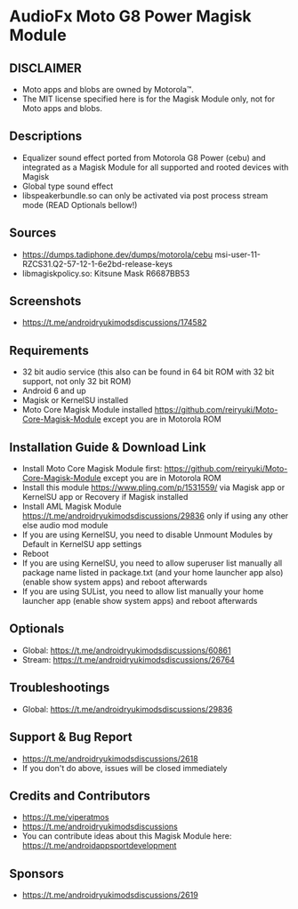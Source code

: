 # AudioFx Moto G8 Power Magisk Module

## DISCLAIMER
- Moto apps and blobs are owned by Motorola™.
- The MIT license specified here is for the Magisk Module only, not for Moto apps and blobs.

## Descriptions
- Equalizer sound effect ported from Motorola G8 Power (cebu) and integrated as a Magisk Module for all supported and rooted devices with Magisk
- Global type sound effect
- libspeakerbundle.so can only be activated via post process stream mode (READ Optionals bellow!)

## Sources
- https://dumps.tadiphone.dev/dumps/motorola/cebu msi-user-11-RZCS31.Q2-57-12-1-6e2bd-release-keys
- libmagiskpolicy.so: Kitsune Mask R6687BB53

## Screenshots
- https://t.me/androidryukimodsdiscussions/174582

## Requirements
- 32 bit audio service (this also can be found in 64 bit ROM with 32 bit support, not only 32 bit ROM)
- Android 6 and up
- Magisk or KernelSU installed
- Moto Core Magisk Module installed https://github.com/reiryuki/Moto-Core-Magisk-Module except you are in Motorola ROM

## Installation Guide & Download Link
- Install Moto Core Magisk Module first: https://github.com/reiryuki/Moto-Core-Magisk-Module except you are in Motorola ROM
- Install this module https://www.pling.com/p/1531559/ via Magisk app or KernelSU app or Recovery if Magisk installed
- Install AML Magisk Module https://t.me/androidryukimodsdiscussions/29836 only if using any other else audio mod module
- If you are using KernelSU, you need to disable Unmount Modules by Default in KernelSU app settings
- Reboot
- If you are using KernelSU, you need to allow superuser list manually all package name listed in package.txt (and your home launcher app also) (enable show system apps) and reboot afterwards
- If you are using SUList, you need to allow list manually your home launcher app (enable show system apps) and reboot afterwards

## Optionals
- Global: https://t.me/androidryukimodsdiscussions/60861
- Stream: https://t.me/androidryukimodsdiscussions/26764

## Troubleshootings
- Global: https://t.me/androidryukimodsdiscussions/29836

## Support & Bug Report
- https://t.me/androidryukimodsdiscussions/2618
- If you don't do above, issues will be closed immediately

## Credits and Contributors
- https://t.me/viperatmos
- https://t.me/androidryukimodsdiscussions
- You can contribute ideas about this Magisk Module here: https://t.me/androidappsportdevelopment

## Sponsors
- https://t.me/androidryukimodsdiscussions/2619


